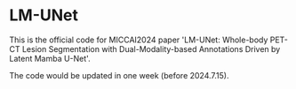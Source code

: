 # LM-UNet
This is the official code for MICCAI2024 paper 'LM-UNet: Whole-body PET-CT Lesion Segmentation with Dual-Modality-based Annotations Driven by Latent Mamba U-Net'.

The code would be updated in one week (before 2024.7.15).
